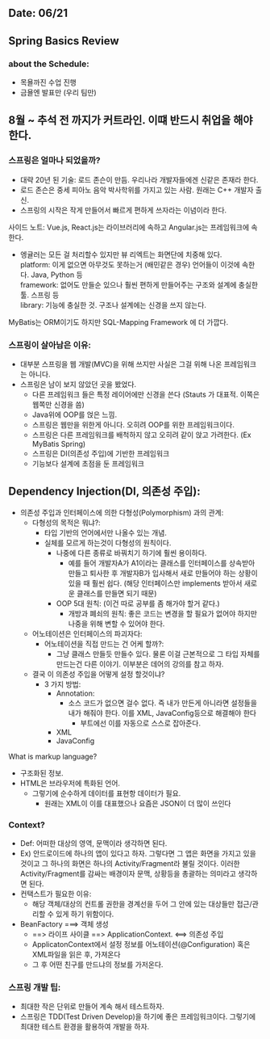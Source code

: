 ## Date: 06/21

## Spring Basics Review

### about the Schedule:
  - 목욜까진 수업 진행
  - 금욜엔 발표만 (우리 팀만)
## 8월 ~ 추석 전 까지가 커트라인. 이떄 반드시 취업을 해야한다.

### 스프링은 얼마나 되었을까?
  - 대략 20년 된 기술: 로드 존슨이 만듬. 우리나라 개발자들에겐 신같은 존재라 한다. 
  - 로드 존슨은 중세 피아노 음악 박사학위를 가지고 있는 사람. 원래는 C++ 개발자 출신.
  - 스프링의 시작은 작게 만들어서 빠르게 편하게 쓰자라는 이념이라 한다.  

사이드 노트: Vue.js, React.js는 라이브러리에 속하고 Angular.js는 프레임워크에 속한다.  
  - 엥귤러는 모든 걸 처리할수 있지만 뷰 리엑트는 화면단에 치중해 있다.  
platform: 이게 없으면 아무것도 못하는거 (배민같은 경우) 언어들이 이것에 속한다. Java, Python 등  
framework: 없어도 만들순 있으나 훨씬 편하게 만들어주는 구조와 설계에 충실한 툴. 스프링 등  
library: 기능에 충실한 것. 구조나 설계에는 신경을 쓰지 않는다.  

MyBatis는 ORM이기도 하지만 SQL-Mapping Framework 에 더 가깝다.  

### 스프링이 살아남은 이유:
  - 대부분 스프링을 웹 개발(MVC)을 위해 쓰지만 사실은 그걸 위해 나온 프레임워크는 아니다.
  - 스프링은 남이 보지 않았던 곳을 봤었다.
    - 다른 프레임워크 들은 특정 레이어에만 신경을 쓴다 (Stauts 가 대표적. 이쪽은 웹쪽만 신경을 씀)
    - Java위에 OOP를 얹은 느낌. 
    - 스프링은 웹만을 위한게 아니다. 오히려 OOP를 위한 프레임워크이다.  
    - 스프링은 다른 프레임워크를 배척하지 않고 오히려 같이 앉고 가려한다. (Ex MyBatis Spring)  
    - 스프링은 DI(의존성 주입)에 기반한 프레임워크  
    - 기능보다 설계에 초점을 둔 프레임워크  

## Dependency Injection(DI, 의존성 주입):
* 의존성 주입과 인터페이스에 의한 다형성(Polymorphism) 과의 관계: 
  * 다형성의 목적은 뭐냐?:
      * 타입 기반의 언어에서만 나올수 있는 개념. 
      * 실체를 모르게 하는것이 다형성의 원칙이다.
        - 나중에 다른 종류로 바꿔치기 하기에 훨씬 용이하다.
          - 예를 들어 개발자A가 A1이라는 클래스를 인터페이스를 상속받아 만들고 퇴사한 후 개발자B가 입사해서 새로 만들어야 하는 상황이 있을 때 훨씬 쉽다. (해당 인터페이스만 implements 받아서 새로운 클래스를 만들면 되기 때문) 
        - OOP 5대 원칙: (이건 따로 공부를 좀 해가야 할거 같다.)
          - 개방과 폐쇠의 원칙: 좋은 코드는 변경을 할 필요가 없어야 하지만 나중을 위해 변할 수 있어야 한다.  
  * 어노테이션은 인터페이스의 파괴자다:
    * 어노테이션을 직접 만드는 건 어케 할까?:
      * 그냥 클래스 만들듯 만들수 있다. 물론 이걸 근본적으로 그 타입 자체를 만드는건 다른 이야기. 이부분은 데어의 강의를 참고 하자.  
  * 결국 이 의존성 주입을 어떻게 설정 할것이냐?
    * 3 가지 방법:
      * Annotation:
        - 소스 코드가 없으면 걸수 없다. 즉 내가 만든게 아니라면 설정들을 내가 해줘야 한다. 이를 XML, JavaConfig등으로 해결해야 한다
          - 부트에선 이를 자동으로 스스로 잡아준다.
      * XML
      * JavaConfig

What is markup language?
  * 구조화된 정보. 
  * HTML은 브라우저에 특화된 언어.
    * 그렇기에 순수하게 데이터를 표현항 데이터가 필요.
      * 원래는 XML이 이를 대표했으나 요즘은 JSON이 더 많이 쓰인다
  
### Context?
  * Def: 어떠한 대상의 영역, 문맥이라 생각하면 된다. 
  * Ex) 안드로이드에 하나의 앱이 있다고 하자. 그렇다면 그 앱은 화면을 가지고 있을 것이고 그 하나의 화면은 하나의 Activity/Fragment라 불릴 것이다. 이러한 Activity/Fragment를 감싸는 배경이자 문맥, 상황등을 총괄하는 의미라고 생각하면 된다. 
  * 컨택스트가 필요한 이유:
    * 해당 객체/대상의 컨트롤 권한을 경계선을 두어 그 안에 있는 대상들만 접근/관리할 수 있게 하기 위함이다.  
  * BeanFactory ===> 객체 생성
    * ==> 라이프 사이클 ==> ApplicationContext. <==> 의존성 주입
    * ApplicatonContext에서 설정 정보를 어노테이션(@Configuration) 혹은 XML파일을 읽은 후, 가져온다
    * 그 후 어떤 친구를 만드냐의 정보를 가저온다. 

### 스프링 개발 팁:
  * 최대한 작은 단위로 만들어 계속 해서 테스트하자.
  * 스프링은 TDD(Test Driven Develop)을 하기에 좋은 프레임워크이다. 그렇기에 최대한 테스트 환경을 활용하여 개발을 하자.



